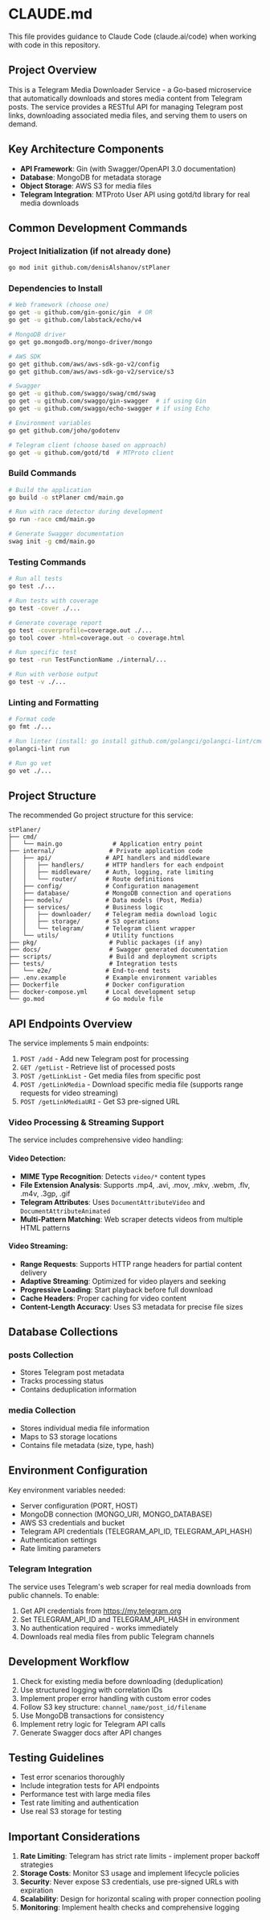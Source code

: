 # CLAUDE.md

This file provides guidance to Claude Code (claude.ai/code) when working with code in this repository.

## Project Overview

This is a Telegram Media Downloader Service - a Go-based microservice that automatically downloads and stores media content from Telegram posts. The service provides a RESTful API for managing Telegram post links, downloading associated media files, and serving them to users on demand.

## Key Architecture Components

- **API Framework**: Gin (with Swagger/OpenAPI 3.0 documentation)
- **Database**: MongoDB for metadata storage
- **Object Storage**: AWS S3 for media files
- **Telegram Integration**: MTProto User API using gotd/td library for real media downloads

## Common Development Commands

### Project Initialization (if not already done)
```bash
go mod init github.com/denisAlshanov/stPlaner
```

### Dependencies to Install
```bash
# Web framework (choose one)
go get -u github.com/gin-gonic/gin  # OR
go get -u github.com/labstack/echo/v4

# MongoDB driver
go get go.mongodb.org/mongo-driver/mongo

# AWS SDK
go get github.com/aws/aws-sdk-go-v2/config
go get github.com/aws/aws-sdk-go-v2/service/s3

# Swagger
go get -u github.com/swaggo/swag/cmd/swag
go get -u github.com/swaggo/gin-swagger  # if using Gin
go get -u github.com/swaggo/echo-swagger # if using Echo

# Environment variables
go get github.com/joho/godotenv

# Telegram client (choose based on approach)
go get -u github.com/gotd/td  # MTProto client
```

### Build Commands
```bash
# Build the application
go build -o stPlaner cmd/main.go

# Run with race detector during development
go run -race cmd/main.go

# Generate Swagger documentation
swag init -g cmd/main.go
```

### Testing Commands
```bash
# Run all tests
go test ./...

# Run tests with coverage
go test -cover ./...

# Generate coverage report
go test -coverprofile=coverage.out ./...
go tool cover -html=coverage.out -o coverage.html

# Run specific test
go test -run TestFunctionName ./internal/...

# Run with verbose output
go test -v ./...
```

### Linting and Formatting
```bash
# Format code
go fmt ./...

# Run linter (install: go install github.com/golangci/golangci-lint/cmd/golangci-lint@latest)
golangci-lint run

# Run go vet
go vet ./...
```

## Project Structure

The recommended Go project structure for this service:

```
stPlaner/
├── cmd/
│   └── main.go              # Application entry point
├── internal/               # Private application code
│   ├── api/               # API handlers and middleware
│   │   ├── handlers/      # HTTP handlers for each endpoint
│   │   ├── middleware/    # Auth, logging, rate limiting
│   │   └── router/        # Route definitions
│   ├── config/            # Configuration management
│   ├── database/          # MongoDB connection and operations
│   ├── models/            # Data models (Post, Media)
│   ├── services/          # Business logic
│   │   ├── downloader/    # Telegram media download logic
│   │   ├── storage/       # S3 operations
│   │   └── telegram/      # Telegram client wrapper
│   └── utils/             # Utility functions
├── pkg/                    # Public packages (if any)
├── docs/                   # Swagger generated documentation
├── scripts/                # Build and deployment scripts
├── tests/                  # Integration tests
│   └── e2e/               # End-to-end tests
├── .env.example           # Example environment variables
├── Dockerfile             # Docker configuration
├── docker-compose.yml     # Local development setup
└── go.mod                 # Go module file
```

## API Endpoints Overview

The service implements 5 main endpoints:

1. `POST /add` - Add new Telegram post for processing
2. `GET /getList` - Retrieve list of processed posts
3. `POST /getLinkList` - Get media files from specific post
4. `POST /getLinkMedia` - Download specific media file (supports range requests for video streaming)
5. `POST /getLinkMediaURI` - Get S3 pre-signed URL

### Video Processing & Streaming Support

The service includes comprehensive video handling:

#### Video Detection:
- **MIME Type Recognition**: Detects `video/*` content types
- **File Extension Analysis**: Supports .mp4, .avi, .mov, .mkv, .webm, .flv, .m4v, .3gp, .gif
- **Telegram Attributes**: Uses `DocumentAttributeVideo` and `DocumentAttributeAnimated`
- **Multi-Pattern Matching**: Web scraper detects videos from multiple HTML patterns

#### Video Streaming:
- **Range Requests**: Supports HTTP range headers for partial content delivery
- **Adaptive Streaming**: Optimized for video players and seeking
- **Progressive Loading**: Start playback before full download
- **Cache Headers**: Proper caching for video content
- **Content-Length Accuracy**: Uses S3 metadata for precise file sizes

## Database Collections

### posts Collection
- Stores Telegram post metadata
- Tracks processing status
- Contains deduplication information

### media Collection
- Stores individual media file information
- Maps to S3 storage locations
- Contains file metadata (size, type, hash)

## Environment Configuration

Key environment variables needed:
- Server configuration (PORT, HOST)
- MongoDB connection (MONGO_URI, MONGO_DATABASE)
- AWS S3 credentials and bucket
- Telegram API credentials (TELEGRAM_API_ID, TELEGRAM_API_HASH)
- Authentication settings
- Rate limiting parameters

### Telegram Integration
The service uses Telegram's web scraper for real media downloads from public channels. To enable:
1. Get API credentials from https://my.telegram.org
2. Set TELEGRAM_API_ID and TELEGRAM_API_HASH in environment
3. No authentication required - works immediately
4. Downloads real media files from public Telegram channels

## Development Workflow

1. Check for existing media before downloading (deduplication)
2. Use structured logging with correlation IDs
3. Implement proper error handling with custom error codes
4. Follow S3 key structure: `channel_name/post_id/filename`
5. Use MongoDB transactions for consistency
6. Implement retry logic for Telegram API calls
7. Generate Swagger docs after API changes

## Testing Guidelines

- Test error scenarios thoroughly
- Include integration tests for API endpoints  
- Performance test with large media files
- Test rate limiting and authentication
- Use real S3 storage for testing

## Important Considerations

1. **Rate Limiting**: Telegram has strict rate limits - implement proper backoff strategies
2. **Storage Costs**: Monitor S3 usage and implement lifecycle policies
3. **Security**: Never expose S3 credentials, use pre-signed URLs with expiration
4. **Scalability**: Design for horizontal scaling with proper connection pooling
5. **Monitoring**: Implement health checks and comprehensive logging